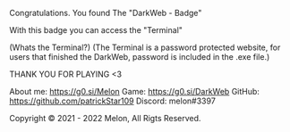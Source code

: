 Congratulations. You found The "DarkWeb - Badge"

With this badge you can access the "Terminal" 

(Whats the Terminal?) 
(The Terminal is a password protected website, for users that finished the DarkWeb, password is included in the .exe file.)


THANK YOU FOR PLAYING <3


About me: https://g0.si/Melon
Game: https://g0.si/DarkWeb
GitHub: https://github.com/patrickStar109
Discord: melon#3397




Copyright © 2021 - 2022 Melon, All Rigts Reserved.

